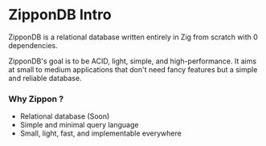 # ZipponDB Intro

ZipponDB is a relational database written entirely in Zig from scratch with 0 dependencies.

ZipponDB's goal is to be ACID, light, simple, and high-performance. It aims at small to medium applications that don't need fancy features but a simple and reliable database.

### Why Zippon ?

- Relational database (Soon)
- Simple and minimal query language
- Small, light, fast, and implementable everywhere
